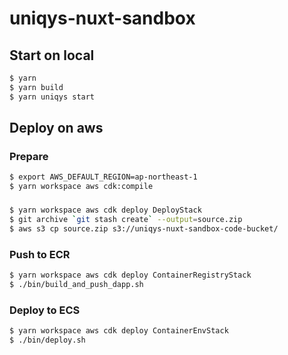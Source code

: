# uniqys-nuxt-sandbox

## Start on local
```bash
$ yarn
$ yarn build
$ yarn uniqys start
```

## Deploy on aws

### Prepare
```bash
$ export AWS_DEFAULT_REGION=ap-northeast-1
$ yarn workspace aws cdk:compile
```

### 
```bash
$ yarn workspace aws cdk deploy DeployStack
$ git archive `git stash create` --output=source.zip
$ aws s3 cp source.zip s3://uniqys-nuxt-sandbox-code-bucket/
```

### Push to ECR
```bash
$ yarn workspace aws cdk deploy ContainerRegistryStack
$ ./bin/build_and_push_dapp.sh
```


### Deploy to ECS
```bash
$ yarn workspace aws cdk deploy ContainerEnvStack
$ ./bin/deploy.sh
```